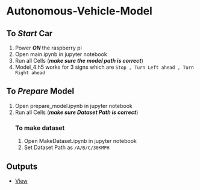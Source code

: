 # Autonomous-Vehicle-Model

## To ***Start*** Car
1. Power ***ON*** the raspberry pi
4. Open main.ipynb in jupyter notebook
7. Run all Cells (***make sure the model path is correct***)
8. Model_4.h5 works for 3 signs which are `Stop , Turn Left ahead , Turn Right ahead`

## To ***Prepare*** Model
1. Open prepare_model.ipynb in jupyter notebook
2. Run all Cells (***make sure Dataset Path is correct***)
    ### To make dataset
    1. Open MakeDataset.ipynb in jupyter notebook
    2. Set Dataset Path as `/A/B/C/30KMPH`

## Outputs
* [View]()
